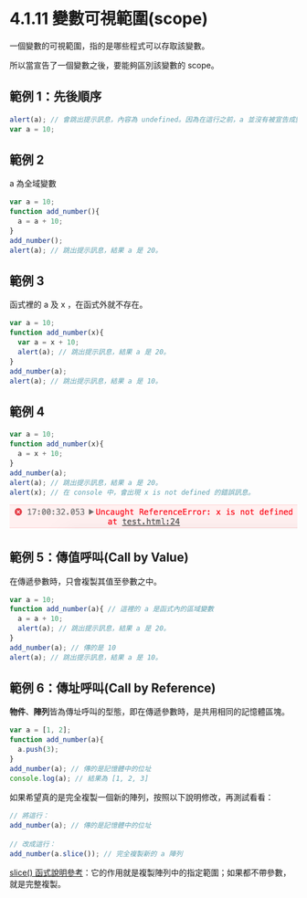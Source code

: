 # 4.1.11 變數可視範圍\(scope\)

一個變數的可視範圍，指的是哪些程式可以存取該變數。

所以當宣告了一個變數之後，要能夠區別該變數的 scope。

## 範例 1：先後順序

```javascript
alert(a); // 會跳出提示訊息，內容為 undefined。因為在這行之前，a 並沒有被宣告成變數過。
var a = 10;
```

## 範例 2

a 為全域變數

```javascript
var a = 10;
function add_number(){
  a = a + 10;
}
add_number();
alert(a); // 跳出提示訊息，結果 a 是 20。
```

## 範例 3

函式裡的 a 及 x ，在函式外就不存在。

```javascript
var a = 10;
function add_number(x){
  var a = x + 10;
  alert(a); // 跳出提示訊息，結果 a 是 20。
}
add_number(a);
alert(a); // 跳出提示訊息，結果 a 是 10。
```

## 範例 4

```javascript
var a = 10;
function add_number(x){
  a = x + 10;
}
add_number(a);
alert(a); // 跳出提示訊息，結果 a 是 20。
alert(x); // 在 console 中，會出現 x is not defined 的錯誤訊息。
```

![](../../.gitbook/assets/x_not_defined.png)

## 範例 5：傳值呼叫\(Call by Value\)

在傳遞參數時，只會複製其值至參數之中。

```javascript
var a = 10;
function add_number(a){ // 這裡的 a 是函式內的區域變數
  a = a + 10;
  alert(a); // 跳出提示訊息，結果 a 是 20。
}
add_number(a); // 傳的是 10
alert(a); // 跳出提示訊息，結果 a 是 10。
```

## 範例 6：傳址呼叫\(Call by Reference\)

**物件**、**陣列**皆為傳址呼叫的型態，即在傳遞參數時，是共用相同的記憶體區塊。

```javascript
var a = [1, 2];
function add_number(a){
  a.push(3);
}
add_number(a); // 傳的是記憶體中的位址
console.log(a); // 結果為 [1, 2, 3]
```

如果希望真的是完全複製一個新的陣列，按照以下說明修改，再測試看看：

```javascript
// 將這行：
add_number(a); // 傳的是記憶體中的位址

// 改成這行：
add_number(a.slice()); // 完全複製新的 a 陣列
```

[slice\(\) 函式說明參考](https://www.w3schools.com/jsref/jsref_slice_array.asp)：它的作用就是複製陣列中的指定範圍；如果都不帶參數，就是完整複製。

